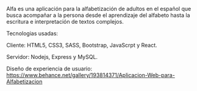Alfa es una aplicación para la alfabetización de adultos en el español que busca acompañar a la persona desde el aprendizaje del alfabeto hasta la escritura e interpretación de textos complejos. 

Tecnologias usadas: 

Cliente: 
HTML5, CSS3, SASS, Bootstrap, JavaScrpt y React. 

Servidor:
Nodejs, Express y MySQL.

Diseño de experiencia de usuario: https://www.behance.net/gallery/193814371/Aplicacion-Web-para-Alfabetizacion
